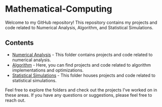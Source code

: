 # Mathematical-Computing

Welcome to my GitHub repository! This repository contains my projects and code related to Numerical Analysis, Algorithm, and Statistical Simulations.

## Contents

- [Numerical Analysis](https://github.com/kerryzl77/Mathematical-Computing/tree/main/Applied) - This folder contains projects and code related to numerical analysis.
- [Algorithm](https://github.com/kerryzl77/Mathematical-Computing/tree/main/Algorithm%20) - Here, you can find projects and code related to algorithm implementations and optimizations.
- [Statistical Simulations](https://github.com/kerryzl77/Mathematical-Computing/tree/main/Statistics) - This folder houses projects and code related to statistical simulations.

Feel free to explore the folders and check out the projects I've worked on in these areas. If you have any questions or suggestions, please feel free to reach out.


